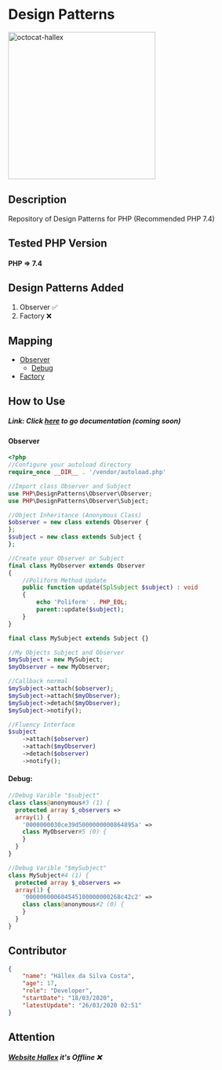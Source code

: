 # Design Patterns

<img src="https://user-images.githubusercontent.com/55293671/77607982-b7a2ca80-6efa-11ea-9c59-d82fba2e34d6.png" width="300" alt="octocat-hallex">

## Description
Repository of Design Patterns for PHP (Recommended PHP 7.4)

## Tested PHP Version
#### PHP => 7.4

## Design Patterns Added

1. Observer ✅
2. Factory  ❌

## Mapping

* [Observer](#observer)
	* [Debug](#debug-observer)
* [Factory](#factory)

## How to Use
##### Link: Click [here](http://hallex.zapto.org/desgin-patterns-php/) to go documentation (coming soon)

<p id="observer"></p>

#### Observer
```php
<?php
//Configure your autoload directory
require_once __DIR__ . '/vendor/autoload.php'

//Import class Observer and Subject
use PHP\DesignPatterns\Observer\Observer;
use PHP\DesignPatterns\Observer\Subject;

//Object Inheritance (Anonymous Class)
$observer = new class extends Observer {
};
$subject = new class extends Subject {
};

//Create your Observer or Subject
final class MyObserver extends Observer
{
	//Poliform Method Update
	public function update(SplSubject $subject) : void
	{
		echo 'Poliform' . PHP_EOL;
		parent::update($subject);
	}
}

final class MySubject extends Subject {}

//My Objects Subject and Observer
$mySubject = new MySubject;
$myObserver = new MyObserver;

//Callback normal
$mySubject->attach($observer);
$mySubject->attach($myObserver);
$mySubject->detach($myObserver);
$mySubject->notify();

//Fluency Interface
$subject
	->attach($observer)
	->attach($myObserver)
	->detach($observer)
	->notify();

```

<p id="debug-observer"></p>

#### Debug:
```php
//Debug Varible "$subject"
class class@anonymous#3 (1) {
  protected array $_observers =>
  array(1) {
    '0000000030ce39d5000000000864895a' =>
    class MyObserver#5 (0) {
    }
  }
}

//Debug Varible "$mySubject"
class MySubject#4 (1) {
  protected array $_observers =>
  array(1) {
    '000000000604545100000000268c42c2' =>
    class class@anonymous#2 (0) {
    }
  }
}
```

## Contributor
```json
{
	"name": "Hállex da Silva Costa",
	"age": 17,
	"role": "Developer",
	"startDate": "18/03/2020",
	"latestUpdate": "26/03/2020 02:51"
}
```

## Attention
##### [Website Hallex](http://hallex.zapto.org/) it's Offline ❌
